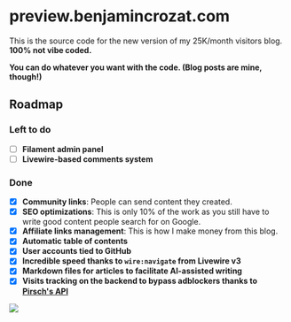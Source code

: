 # preview.benjamincrozat.com

This is the source code for the new version of my 25K/month visitors blog. **100% not vibe coded.**

**You can do whatever you want with the code. (Blog posts are mine, though!)**

## Roadmap

### Left to do

- [ ] **Filament admin panel**
- [ ] **Livewire-based comments system**

### Done

- [x] **Community links**: People can send content they created.
- [x] **SEO optimizations**: This is only 10% of the work as you still have to write good content people search for on Google.
- [x] **Affiliate links management**: This is how I make money from this blog.
- [x] **Automatic table of contents**
- [x] **User accounts tied to GitHub**
- [x] **Incredible speed thanks to `wire:navigate` from Livewire v3**
- [x] **Markdown files for articles to facilitate AI-assisted writing**
- [x] **Visits tracking on the backend to bypass adblockers thanks to [Pirsch's API](https://benjamincrozat.com/recommends/pirsch-analytics)**

![](https://github.com/user-attachments/assets/e63510de-bb76-4959-95a5-76015f6ab555)
